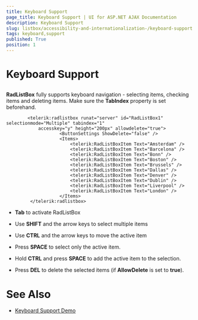 ```yaml
---
title: Keyboard Support
page_title: Keyboard Support | UI for ASP.NET AJAX Documentation
description: Keyboard Support
slug: listbox/accessibility-and-internationalization-/keyboard-support
tags: keyboard,support
published: True
position: 1
---
```


# Keyboard Support



## 

__RadListBox__ fully supports keyboard navigation - selecting items, checking items and deleting items. Make sure the __TabIndex__ property is set beforehand.

````ASPNET
	    <telerik:radlistbox runat="server" id="RadListBox1" selectionmode="Multiple" tabindex="1"
	        accesskey="y" height="200px" allowdelete="true">
	                <ButtonSettings ShowDelete="false" />
	                <Items>
	                    <telerik:RadListBoxItem Text="Amsterdam" />
	                    <telerik:RadListBoxItem Text="Barcelona" />
	                    <telerik:RadListBoxItem Text="Bonn" />
	                    <telerik:RadListBoxItem Text="Boston" />
	                    <telerik:RadListBoxItem Text="Brussels" />
	                    <telerik:RadListBoxItem Text="Dallas" />
	                    <telerik:RadListBoxItem Text="Denver" />
	                    <telerik:RadListBoxItem Text="Dublin" />
	                    <telerik:RadListBoxItem Text="Liverpool" />
	                    <telerik:RadListBoxItem Text="London" />
	                </Items>
	     </telerik:radlistbox>
````





* __Tab__ to activate RadListBox

* Use __SHIFT__ and the arrow keys to select multiple items

* Use __CTRL__ and the arrow keys to move the active item

* Press __SPACE__ to select only the active item.

* Hold __CTRL__ and press __SPACE__ to add the active item to the selection.

* Press __DEL__ to delete the selected items (if __AllowDelete__ is set to __true__).



# See Also

 * [Keyboard Support Demo](http://demos.telerik.com/aspnet-ajax/listbox/examples/functionality/keyboardsupport/defaultcs.aspx)
